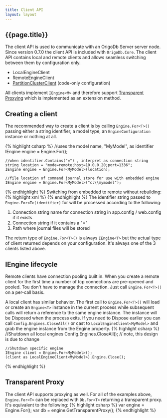 ```yaml
---
title: Client API
layout: layout
---
```

## {{page.title}}
The client API is used to communicate with an OrigoDb Server server node.
Since version 0.7.0 the client API is included with `OrigoDb.Core`. The client
API contains local and remote clients and allows seamless switching between them by configuration only.

* LocalEngineClient
* RemoteEngineClient
* [PartitionClusterClient](/docs/partition-client) (code-only configuration)

All clients implement `IEngine<M>` and therefore support [Transparent Proxying](/docs/proxy) which is implemented as an extension method.

## Creating a client
The recommended way to create a client is by calling `Engine.For<T>()` passing either a string identifier, a model type, 
an `EngineConfiguration` instance or nothing at all.

{% highlight csharp %}
    //uses the model name, "MyModel", as identifier
    IEngine engine = Engine.For<MyModel>();

    //when identifier.Contains("=") , interpret as connection string
    string location = "mode=remote;host=10.0.0.20;port=1336";
    IEngine engine = Engine.For<MyModel>(location);

    //file location of command journal store for use with embedded engine
    IEngine engine = Engine.For<MyModel>("c:\\mymodel");
{% endhighlight %}
Switching from embedded to remote without rebuilding:
{% highlight xml %}
    <connectionStrings>
       <add name="MyModel" connectionString="mode=remote;host=10.0.0.20"/>
    </connectionStrings>
{% endhighlight %}
The identifier string passed to `Engine.For<T>(identifier)` for will be processed according to the following:
1. Connection string name for connection string in app.config / web.config if it exists
1. Connection string if it contains a "="
1. Path where journal files will be stored

The return type of `Engine.For<T>()` is always `IEngine<T>` but the actual type of client returned depends on your configuration. It's always one of the 3 clients listed above.


## IEngine lifecycle
Remote clients have connection pooling built in. When you create a remote client for the first time a number of
tcp connections are pre-opened and pooled. Tou don't have to manage the connection. Just call `Engine.For<T>()` on a per-call basis.

A local client has similar behavior. The first call to `Engine.For<T>()` will load or create an `Engine<T>` instance in the current process
while subsequent calls will return a reference to the same engine instance. The instance will be Disposed when the process exits. If you need to
Dispose earlier you can call `Config.Engines.CloseAll()` or cast to `LocalEngineClient<MyModel>` and grab the engine instance from the Engine property.
{% highlight csharp %}
    //Shutdown all local engines
    Config.Engines.CloseAll(); // note, this design is due to change

    //Shutdown specific engine
    IEngine client = Engine.For<MyModel>();
    (client as LocalEngineClient<MyModel>).Engine.Close();
{% endhighlight %}
## Transparent Proxy
The client API supports proxying as well. For all of the examples above, `Engine.For<T>` can be replaced with `Db.For<T>` returning a transparent proxy.
It's equivalent to the following:
{% highlight csharp %}
    var engine = Engine.For<MyModel>();
    var db = engine.GetTransparentProxy();
{% endhighlight %}